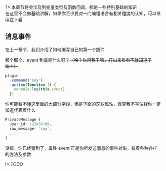 ?> 本章节将会涉及到变量类型及函数回调，都是一些特别基础的知识  
在这里不会做基础讲解，如果你至少要对一门编程语言有相关程度的认知，可以继续往下看

## 消息事件
在上一章节，我们介绍了如何编写自己的第一个插件

那个那个，event 到底是什么呀？~~（哈？你问我干嘛，打出来看看不就知道了嘛！）~~

```typescript
plugin
  .command('say')
  .action(function () {
    console.log(this.event);
  })
```

你可能看不懂这里面的大部分字段，但是下面的这些属性，就算我不写注释你一定知道代表着什么

```typescript
PrivateMessage {
  user_id: 123456789,
  raw_message: 'say',
  ...
}
```

没错，你已经猜到了，属性 event 正是你所发送消息的事件对象，有着各种各样的方法及参数

!> _TODO_

<!-- 

在插件加载后 kokkoro 去调用了 `enable` 函数，去执行 `bot` 对象的 `on` 方法

## 消息事件

而 `bot.on()` 便是监听事件消息的方法，可接收 `<event>` 与 `<callback>` 两个参数

刚刚编写的 hello 插件只监听了 `message.private` 事件，所以只会在私聊时执行对应逻辑

?> 事件有很多很多，`消息接收` 只是其中之一  
其它比较常见的例如 `新人入群`、`塞口球` 甚至是 `戳一戳` 都有相关事件  
在这里，你可以制作各种各样有趣的插件，能让 kokkoro 变得更加强大 o((>ω< ))o

例如我们刚刚使用到的是消息事件，共有以下三种：

```javascript
// 全部消息事件
bot.on('message', event => console.log(event));
// 群组消息事件
bot.on('message.group', event => console.log(event));
// 私聊消息事件
bot.on('message.private', event => console.log(event));
```

我们可以看到，在 `bot.on` 的回调函数中，能够接收到一个 `event` 对象

不同之前介绍的 `bot` 与 `enable` ，在一般插件开发中，对于 `event` 使用是 **最为频繁** 的

> 更多 oicq 消息事件可查看：https://github.com/takayama-lily/oicq/wiki/92.%E4%BA%8B%E4%BB%B6%E6%96%87%E6%A1%A3

## 消息对象

为什么说 `event` 的使用及其频繁？

其实 `event` 参数，正是事件监听的 **事件消息对象**

```javascript
function listener (event) {
  event.raw_message === '你好' && event.reply(`你好呀`);
}
```

回顾之前编写的代码，我们使用了 `event` 对象里的 `raw_message` 属性与 `reply` 方法

属性 `raw_message` 是接收到的消息文本，方法 `reply` 则是引用来源回复（私信和群聊都可使用）

> 远不止如此，它里面还有着大量你用得到的属性与方法  
例如我们监听消息事件，除了文本字段，对方的 qq 号或群号，及账号相关资料全都可以获取

- 想要做自定义收发消息
  + 你就要获取 bot 收到的文本字段
- 想要做新人入群的欢迎致辞
  + 你就要得到新成员的 qq 及其它信息
- 或者是想做一个戳一戳掉落卡片的收集游戏
  + 你就必须要知道是谁戳了谁
- 还是说部分功能仅希望管理和群主才能使用
  + 你就要判断对方的群身份做相应处理

所以 `event` 才显得如此重要，你想要的在这里都能找到 (\*/ω＼\*)

## 代码规范

天の声：“yuki yuki，听你这么一说，我完全懂了”  
yuki：“啊？懂...懂什么哦？”

天の声：“当我需要用到某个插件，在去启用的时候，kokkoro 就帮我调用了插件里面的 `enable` 方法”  
yuki：“唔姆，是这样的，因为启用插件是统一的固定操作，所以方法名 **不能修改**”

天の声：“那么在这个时候，我可以编写执行 `bot.on()` 方法，去监听我想要得到的 **任何消息**”  
yuki：“是哦，消息事件没有你收不到，只有你想不到，目前来说足够满足日常使用”

天の声：“也就是说...（敲代码中）”  
yuki：“嗯？（察觉）”

```javascript
export function enable(bot) {
  bot.on('message', event => {
    const { raw_message, reply } = event;

    if (raw_message === '你好') {
      reply(`你好呀`);
    }
  });
}
```

天の声：“蒋蒋~我把 hello 代码优化了亿下，怎么样？是不是比你一开始写的要好多了？”  
yuki：“蛤？！”

![shine](../assets/images/emoji/shine.jpg ':size=200')

你现在这样写会**直接报错**，而且这段代码因为使用了解构赋值和箭头函数会导致各种各样的问题

!> 尽量避免将 **逻辑代码** 直接写到 `enable`、`disable` 方法里  
为什么说是尽量避免，而不是严格禁止？ ~~你非要写我也拦不住啊，而且这样并不会有编译错误~~

不要仅看了前面一点内容就开始急于编写代码

确实，如果你有编程经验，甚至熟悉 js 的话，你现在完全可以独立写出自己的插件

但是在这之前，请务必完整看完插件的 [生命周期](/develop/liftcycle)，在了解整套体系之后，在写也不迟 -->